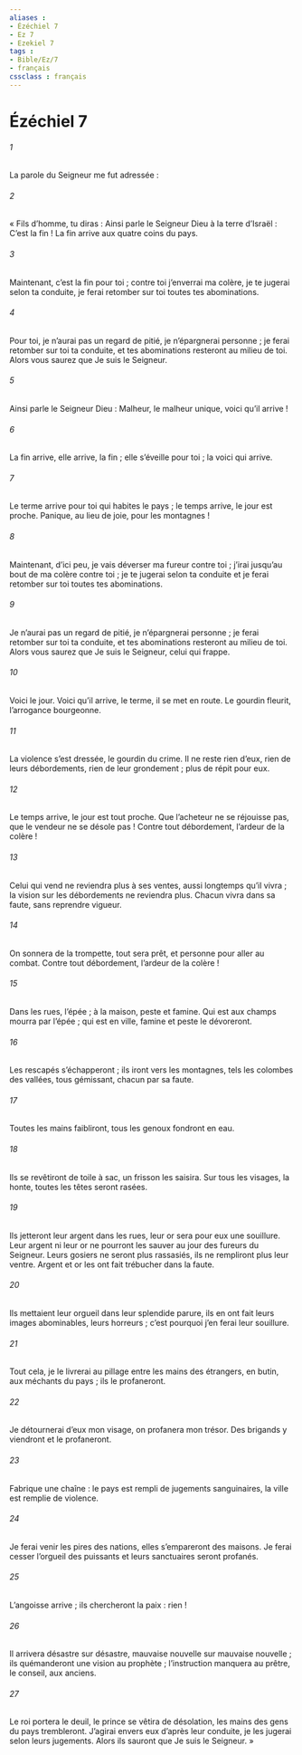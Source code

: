 ```yaml
---
aliases : 
- Ézéchiel 7
- Ez 7
- Ezekiel 7
tags : 
- Bible/Ez/7
- français
cssclass : français
---
```


# Ézéchiel 7

###### 1
La parole du Seigneur me fut adressée :
###### 2
« Fils d’homme, tu diras :
Ainsi parle le Seigneur Dieu à la terre d’Israël :
C’est la fin ! La fin arrive aux quatre coins du pays.
###### 3
Maintenant, c’est la fin pour toi ;
contre toi j’enverrai ma colère,
je te jugerai selon ta conduite,
je ferai retomber sur toi toutes tes abominations.
###### 4
Pour toi, je n’aurai pas un regard de pitié,
je n’épargnerai personne ;
je ferai retomber sur toi ta conduite,
et tes abominations resteront au milieu de toi.
Alors vous saurez que Je suis le Seigneur.
###### 5
Ainsi parle le Seigneur Dieu :
Malheur, le malheur unique, voici qu’il arrive !
###### 6
La fin arrive, elle arrive, la fin ;
elle s’éveille pour toi ; la voici qui arrive.
###### 7
Le terme arrive pour toi qui habites le pays ;
le temps arrive, le jour est proche.
Panique, au lieu de joie, pour les montagnes !
###### 8
Maintenant, d’ici peu, je vais déverser ma fureur contre toi ;
j’irai jusqu’au bout de ma colère contre toi ;
je te jugerai selon ta conduite
et je ferai retomber sur toi toutes tes abominations.
###### 9
Je n’aurai pas un regard de pitié,
je n’épargnerai personne ;
je ferai retomber sur toi ta conduite,
et tes abominations resteront au milieu de toi.
Alors vous saurez que Je suis le Seigneur, celui qui frappe.
###### 10
Voici le jour.
Voici qu’il arrive, le terme, il se met en route.
Le gourdin fleurit, l’arrogance bourgeonne.
###### 11
La violence s’est dressée, le gourdin du crime.
Il ne reste rien d’eux, rien de leurs débordements,
rien de leur grondement ;
plus de répit pour eux.
###### 12
Le temps arrive, le jour est tout proche.
Que l’acheteur ne se réjouisse pas,
que le vendeur ne se désole pas !
Contre tout débordement, l’ardeur de la colère !
###### 13
Celui qui vend ne reviendra plus à ses ventes,
aussi longtemps qu’il vivra ;
la vision sur les débordements ne reviendra plus.
Chacun vivra dans sa faute,
sans reprendre vigueur.
###### 14
On sonnera de la trompette,
tout sera prêt, et personne pour aller au combat.
Contre tout débordement, l’ardeur de la colère !
###### 15
Dans les rues, l’épée ;
à la maison, peste et famine.
Qui est aux champs mourra par l’épée ;
qui est en ville, famine et peste le dévoreront.
###### 16
Les rescapés s’échapperont ;
ils iront vers les montagnes, tels les colombes des vallées,
tous gémissant, chacun par sa faute.
###### 17
Toutes les mains faibliront,
tous les genoux fondront en eau.
###### 18
Ils se revêtiront de toile à sac,
un frisson les saisira.
Sur tous les visages, la honte,
toutes les têtes seront rasées.
###### 19
Ils jetteront leur argent dans les rues,
leur or sera pour eux une souillure.
Leur argent ni leur or ne pourront les sauver
au jour des fureurs du Seigneur.
Leurs gosiers ne seront plus rassasiés,
ils ne rempliront plus leur ventre.
Argent et or les ont fait trébucher dans la faute.
###### 20
Ils mettaient leur orgueil dans leur splendide parure,
ils en ont fait leurs images abominables, leurs horreurs ;
c’est pourquoi j’en ferai leur souillure.
###### 21
Tout cela, je le livrerai au pillage entre les mains des étrangers,
en butin, aux méchants du pays ;
ils le profaneront.
###### 22
Je détournerai d’eux mon visage,
on profanera mon trésor.
Des brigands y viendront
et le profaneront.
###### 23
Fabrique une chaîne :
le pays est rempli de jugements sanguinaires,
la ville est remplie de violence.
###### 24
Je ferai venir les pires des nations,
elles s’empareront des maisons.
Je ferai cesser l’orgueil des puissants
et leurs sanctuaires seront profanés.
###### 25
L’angoisse arrive ;
ils chercheront la paix : rien !
###### 26
Il arrivera désastre sur désastre,
mauvaise nouvelle sur mauvaise nouvelle ;
ils quémanderont une vision au prophète ;
l’instruction manquera au prêtre,
le conseil, aux anciens.
###### 27
Le roi portera le deuil,
le prince se vêtira de désolation,
les mains des gens du pays trembleront.
J’agirai envers eux d’après leur conduite,
je les jugerai selon leurs jugements.
Alors ils sauront que Je suis le Seigneur. »
